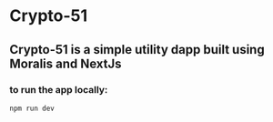 # Crypto-51


## Crypto-51 is a simple utility dapp built using Moralis and NextJs

### to run the app locally:
```bash
npm run dev

```
